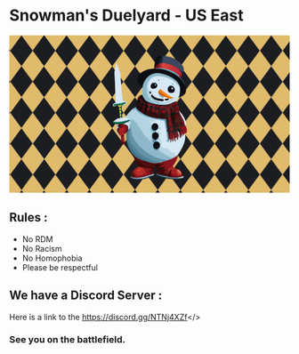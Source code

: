 # **Snowman's Duelyard - US East**

![Snowman_Logo](media/snowman.jpg)

## Rules :
- No RDM
- No Racism
- No Homophobia
- Please be respectful


## We have a Discord Server :

Here is a link to the <a style="color: #7289da;" id="Discord">https://discord.gg/NTNj4XZf</>

### See you on the battlefield.
